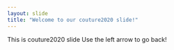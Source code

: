 ```yaml
---
layout: slide
title: "Welcome to our couture2020 slide!"
---
```

This is couture2020 slide
Use the left arrow to go back!
